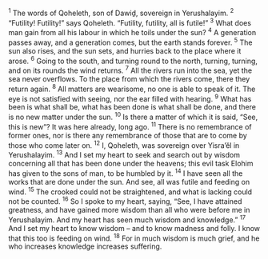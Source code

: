 <sup>1</sup> The words of Qoheleth, son of Dawiḏ, sovereign in Yerushalayim.
<sup>2</sup> “Futility! Futility!” says Qoheleth. “Futility, futility, all is futile!”
<sup>3</sup> What does man gain from all his labour in which he toils under the sun?
<sup>4</sup> A generation passes away, and a generation comes, but the earth stands forever.
<sup>5</sup> The sun also rises, and the sun sets, and hurries back to the place where it arose.
<sup>6</sup> Going to the south, and turning round to the north, turning, turning, and on its rounds the wind returns.
<sup>7</sup> All the rivers run into the sea, yet the sea never overflows. To the place from which the rivers come, there they return again.
<sup>8</sup> All matters are wearisome, no one is able to speak of it. The eye is not satisfied with seeing, nor the ear filled with hearing.
<sup>9</sup> What has been is what shall be, what has been done is what shall be done, and there is no new matter under the sun.
<sup>10</sup> Is there a matter of which it is said, “See, this is new”? It was here already, long ago.
<sup>11</sup> There is no remembrance of former ones, nor is there any remembrance of those that are to come by those who come later on.
<sup>12</sup> I, Qoheleth, was sovereign over Yisra’ĕl in Yerushalayim.
<sup>13</sup> And I set my heart to seek and search out by wisdom concerning all that has been done under the heavens; this evil task Elohim has given to the sons of man, to be humbled by it.
<sup>14</sup> I have seen all the works that are done under the sun. And see, all was futile and feeding on wind.
<sup>15</sup> The crooked could not be straightened, and what is lacking could not be counted.
<sup>16</sup> So I spoke to my heart, saying, “See, I have attained greatness, and have gained more wisdom than all who were before me in Yerushalayim. And my heart has seen much wisdom and knowledge.”
<sup>17</sup> And I set my heart to know wisdom – and to know madness and folly. I know that this too is feeding on wind.
<sup>18</sup> For in much wisdom is much grief, and he who increases knowledge increases suffering.
